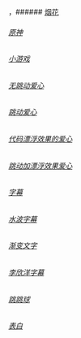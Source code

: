 ，###### [烟花](https://jljx.github.io/yh.html)

###### [原神](https://jljx.github.io/ys.html)

###### [小游戏](https://jljx.github.io/ljxcxk.html)

###### [无跳动爱心](https://jljx.github.io/Love.html)

###### [跳动爱心](https://jljx.github.io/love.html)

###### [代码漂浮效果的爱心](https://jljx.github.io/xxxx.html)

###### [跳动加漂浮效果爱心](https://jljx.github.io/mmmm.html)

###### [字幕](https://jljx.github.io/eeee.html)

###### [水波字幕](https://jljx.github.io/uuuu.html)

###### [渐变文字](https://jljx.github.io/gggg.html)

###### [李欣洋字幕](https://jljx.github.io/oooo.html)

###### [跳跳球](https://jljx.github.io/uuu.html)

###### [表白](https://jljx.github.io/kkkk.html)
